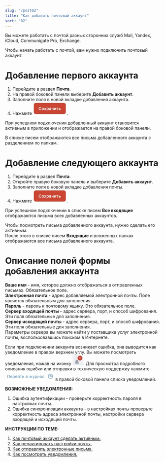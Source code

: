 ```yaml
---
slug: "/post02"
title: "Как добавить почтовый аккаунт"
sort: "02"
---
```


Вы можете работать с почтой разных сторонних служб Mail, Yandex, iCloud, Communigate Pro, Exchange.

Чтобы начать работать с почтой, вам нужно подключить почтовый аккаунт.

# Добавление первого аккаунта

1. Перейдите в раздел **Почта**.  
2. На правой боковой панели выберите **Добавить аккаунт**.  
3. Заполните поля в новой вкладке добавления аккаунта.  
4. Нажмите ![save-button.jpg](./images/save-button.jpg "Сохранить").  

При успешном подключении добавленный аккаунт становится активным в приложении и отображается на правой боковой панели.  

В списке писем отображаются все письма добавленного аккаунта с разделением по папкам.  

# Добавление следующего аккаунта

1. Перейдите в раздел **Почта**.  
2. Откройте правую боковую панель и выберите **Добавить аккаунт**.  
3. Заполните поля в новой вкладке добавления почты.  
4. Нажмите ![save-button.jpg](./images/save-button.jpg "Сохранить").  

При успешном подключении в списке писем **Все входящие** отображаются письма всех добавленных аккаунтов.

Чтобы посмотреть письма добавленного аккаунта, нужно сделать его активным.  
После этого в списке писем **Входящие** и вложенных папках отображаются все письма добавленного аккаунта.

# Описание полей формы добавления аккаунта

**Ваше имя** - имя, которое должно отображаться в отправленных письмах. Обязательное поле.   
**Электронная почта** - адрес добавляемой электронной почты. Поле является обязательным для заполнения.  
**Пароль** - пароль к почтовому ящику. Это обязательное поле.  
**Сервер входящей почты** - адрес сервера, порт, и способ шифрования. Эти поля обязательные для заполнения.   
**Сервер исходящей почты** - адрес сервера, порт, и способ шифрования. Эти поля обязательные для заполнения.  
Параметры сервера вы можете найти у поставщика услуг электронной почты, воспользовавшись поиском в Интернете.  

Если при подключении аккаунта возникает ошибка, она выводится как уведомление в правом верхнем углу. Вы можете посмотреть уведомления, нажав на иконку ![notifications-button.jpg](./images/notifications-button.jpg "События"). Для просмотра подробного описания ошибки или отправки в техническую поддержку нажмите ![to-log-button.jpg](./images/to-log-button.jpg "Перейти в журнал") в правой боковой панели списка уведомлений.

**ВОЗМОЖНЫЕ УВЕДОМЛЕНИЯ:** 

1. Ошибка аутентификации - проверьте корректность пароля в настройках почты.
2. Ошибка синхронизации аккаунта - в настройках почты проверьте корректность адреса электронной почты, настройки сервера входящей и исходящей почты.  

**ИНСТРУКЦИИ ПО ТЕМЕ:**  
1. [Как почтовый аккаунт сделать активным.](https://docs.cryptoarm.ru/06-v3.2-Beta/003-mail/select-account)  
2. [Как редактировать настройки почты.](https://docs.cryptoarm.ru/06-v3.2-Beta/003-mail/edit-account)  
3. [Как отправлять электронные письма.](https://docs.cryptoarm.ru/06-v3.2-Beta/003-mail/send-mail)  
4. [Как посмотреть уведомления.](https://docs.cryptoarm.ru/06-v3.2-Beta/007-cryptoarm/notifications)  

